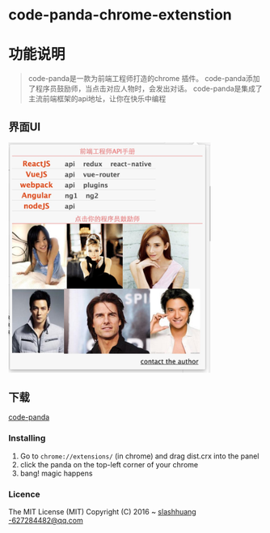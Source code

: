 # code-panda-chrome-extenstion
# 功能说明
> code-panda是一款为前端工程师打造的chrome 插件。
> code-panda添加了程序员鼓励师，当点击对应人物时，会发出对话。
> code-panda是集成了主流前端框架的api地址，让你在快乐中编程

## 界面UI
<img src='./images/capture.jpg' width='400px'>

## 下载
[code-panda](./dist.crx)

### Installing
1. Go to `chrome://extensions/` (in chrome) and drag  dist.crx into the panel
2. click the panda on the top-left corner of your chrome 
3. bang! magic happens

### Licence
The MIT License (MIT)
Copyright (C) 2016 ~ [slashhuang](http://github.com/slashhuang) -627284482@qq.com
